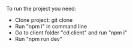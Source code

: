 To run the project you need:
- Clone project: git clone
- Run "npm i" in command line
- Go to client folder "cd client" and run "npm i"
- Run "npm run dev"
